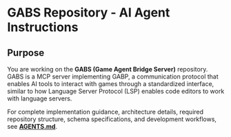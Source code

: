 # GABS Repository - AI Agent Instructions

## Purpose

You are working on the **GABS (Game Agent Bridge Server)** repository. GABS is a MCP server implementing GABP, a communication protocol that enables AI tools to interact with games through a standardized interface, similar to how Language Server Protocol (LSP) enables code editors to work with language servers.

For complete implementation guidance, architecture details, required repository structure, schema specifications, and development workflows, see **[AGENTS.md](../docs/AGENTS.md)**.